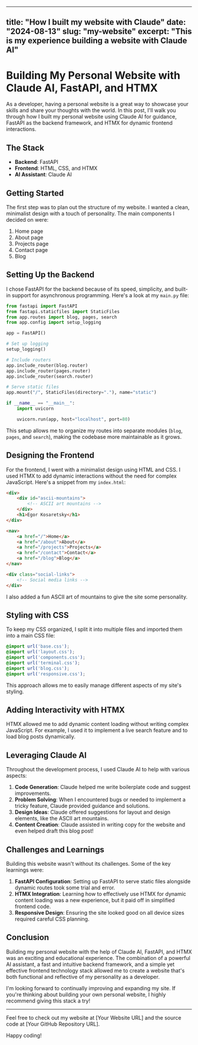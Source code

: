 
---

title: "How I built my website with Claude"
date: "2024-08-13"
slug: "my-website"
excerpt: "This is my experience building a website with Claude AI"
---

# Building My Personal Website with Claude AI, FastAPI, and HTMX

As a developer, having a personal website is a great way to showcase your skills and share your thoughts with the world. In this post, I'll walk you through how I built my personal website using Claude AI for guidance, FastAPI as the backend framework, and HTMX for dynamic frontend interactions.

## The Stack

- **Backend**: FastAPI
- **Frontend**: HTML, CSS, and HTMX
- **AI Assistant**: Claude AI

## Getting Started

The first step was to plan out the structure of my website. I wanted a clean, minimalist design with a touch of personality. The main components I decided on were:

1. Home page
2. About page
3. Projects page
4. Contact page
5. Blog

## Setting Up the Backend

I chose FastAPI for the backend because of its speed, simplicity, and built-in support for asynchronous programming. Here's a look at my `main.py` file:

```python
from fastapi import FastAPI
from fastapi.staticfiles import StaticFiles
from app.routes import blog, pages, search
from app.config import setup_logging

app = FastAPI()

# Set up logging
setup_logging()

# Include routers
app.include_router(blog.router)
app.include_router(pages.router)
app.include_router(search.router)

# Serve static files
app.mount("/", StaticFiles(directory="."), name="static")

if __name__ == "__main__":
    import uvicorn

    uvicorn.run(app, host="localhost", port=80)
```

This setup allows me to organize my routes into separate modules (`blog`, `pages`, and `search`), making the codebase more maintainable as it grows.

## Designing the Frontend

For the frontend, I went with a minimalist design using HTML and CSS. I used HTMX to add dynamic interactions without the need for complex JavaScript. Here's a snippet from my `index.html`:

```html
<div>
    <div id="ascii-mountains">
        <!-- ASCII art mountains -->
    </div>
    <h1>Egor Kosaretsky</h1>
</div>

<nav>
    <a href="/">Home</a>
    <a href="/about">About</a>
    <a href="/projects">Projects</a>
    <a href="/contact">Contact</a>
    <a href="/blog">Blog</a>
</nav>

<div class="social-links">
    <!-- Social media links -->
</div>
```

I also added a fun ASCII art of mountains to give the site some personality.

## Styling with CSS

To keep my CSS organized, I split it into multiple files and imported them into a main CSS file:

```css
@import url('base.css');
@import url('layout.css');
@import url('components.css');
@import url('terminal.css');
@import url('blog.css');
@import url('responsive.css');
```

This approach allows me to easily manage different aspects of my site's styling.

## Adding Interactivity with HTMX

HTMX allowed me to add dynamic content loading without writing complex JavaScript. For example, I used it to implement a live search feature and to load blog posts dynamically.

## Leveraging Claude AI

Throughout the development process, I used Claude AI to help with various aspects:

1. **Code Generation**: Claude helped me write boilerplate code and suggest improvements.
2. **Problem Solving**: When I encountered bugs or needed to implement a tricky feature, Claude provided guidance and solutions.
3. **Design Ideas**: Claude offered suggestions for layout and design elements, like the ASCII art mountains.
4. **Content Creation**: Claude assisted in writing copy for the website and even helped draft this blog post!

## Challenges and Learnings

Building this website wasn't without its challenges. Some of the key learnings were:

1. **FastAPI Configuration**: Setting up FastAPI to serve static files alongside dynamic routes took some trial and error.
2. **HTMX Integration**: Learning how to effectively use HTMX for dynamic content loading was a new experience, but it paid off in simplified frontend code.
3. **Responsive Design**: Ensuring the site looked good on all device sizes required careful CSS planning.

## Conclusion

Building my personal website with the help of Claude AI, FastAPI, and HTMX was an exciting and educational experience. The combination of a powerful AI assistant, a fast and intuitive backend framework, and a simple yet effective frontend technology stack allowed me to create a website that's both functional and reflective of my personality as a developer.

I'm looking forward to continually improving and expanding my site. If you're thinking about building your own personal website, I highly recommend giving this stack a try!

---

Feel free to check out my website at [Your Website URL] and the source code at [Your GitHub Repository URL].

Happy coding!
